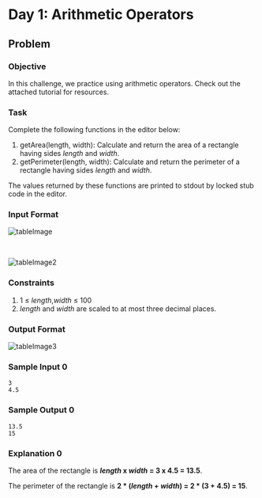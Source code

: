 # Day 1: Arithmetic Operators

## Problem

### Objective

<p>In this challenge, we practice using arithmetic operators. Check out the attached tutorial for resources.</p>

### Task

<p>Complete the following functions in the editor below:</p>

1. getArea(length, width): Calculate and return the area of a rectangle having sides <i>length</i> and <i>width</i>.
2. getPerimeter(length, width): Calculate and return the perimeter of a rectangle having sides <i>length</i> and <i>width</i>.

<p>The values returned by these functions are printed to stdout by locked stub code in the editor.</p>

### Input Format

<div>

![tableImage](https://s3.amazonaws.com/hr-challenge-images/0/1483593098-d7eec46104-JS-input-function-name.png)

</div>
<br>
<div>

![tableImage2](https://s3.amazonaws.com/hr-challenge-images/0/1483593124-050e72f8c3-JS-input-function-name-params.png)

</div>

### Constraints

1. 1 ≤ <i>length</i>,<i>width</i> ≤ 100
2. <i>length</i> and <i>width</i> are scaled to at most three decimal places.

### Output Format

<div>

![tableImage3](https://s3.amazonaws.com/hr-challenge-images/0/1483593468-09d3f126ba-JS-output.png)

</div>

### Sample Input 0

```
3
4.5
```

### Sample Output 0

```
13.5
15
```

### Explanation 0

<p>The area of the rectangle is <b><i>length</i> x <i>width</i> = 3 x 4.5 = 13.5</b>.</p>
<p>The perimeter of the rectangle is <b>2 * (<i>length</i> + <i>width</i>) = 2 * (3 + 4.5) = 15</b>.</p>
